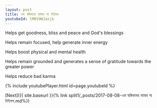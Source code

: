 ```yaml
---
layout: post
title: ওম স্বস্তিহাযা নামায গা টাইমস
youtubeId: lM059NJasjk
---
```

 
 
Helps get goodness, bliss and peace and God's blessings
 
Helps remain focused, help generate inner energy 
 
Helps boost physical and mental health 
 
Helps remain grounded and generates a sense of gratitude towards the greater power 
 
Helps reduce bad karma
 
 
 
 


{% include youtubePlayer.html id=page.youtubeId %}
 
[Next]({{ site.baseurl }}{% link  split1/_posts/2017-08-08-ওম স্বস্তিভাবয নামায গা টাইমস.md%})
 
